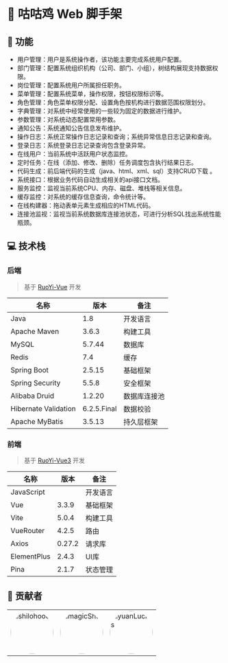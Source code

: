 # 🐓 咕咕鸡 Web 脚手架

## 🚀 功能

- 用户管理：用户是系统操作者，该功能主要完成系统用户配置。
- 部门管理：配置系统组织机构（公司、部门、小组），树结构展现支持数据权限。
- 岗位管理：配置系统用户所属担任职务。
- 菜单管理：配置系统菜单，操作权限，按钮权限标识等。
- 角色管理：角色菜单权限分配、设置角色按机构进行数据范围权限划分。
- 字典管理：对系统中经常使用的一些较为固定的数据进行维护。
- 参数管理：对系统动态配置常用参数。
- 通知公告：系统通知公告信息发布维护。
- 操作日志：系统正常操作日志记录和查询；系统异常信息日志记录和查询。
- 登录日志：系统登录日志记录查询包含登录异常。
- 在线用户：当前系统中活跃用户状态监控。
- 定时任务：在线（添加、修改、删除）任务调度包含执行结果日志。
- 代码生成：前后端代码的生成（java、html、xml、sql）支持CRUD下载 。
- 系统接口：根据业务代码自动生成相关的api接口文档。
- 服务监控：监视当前系统CPU、内存、磁盘、堆栈等相关信息。
- 缓存监控：对系统的缓存信息查询，命令统计等。
- 在线构建器：拖动表单元素生成相应的HTML代码。
- 连接池监视：监视当前系统数据库连接池状态，可进行分析SQL找出系统性能瓶颈。

## 💻 技术栈

### 后端

> 基于 [RuoYi-Vue](https://gitee.com/y_project/RuoYi-Vue) 开发

| 名称 | 版本 | 备注 |
| --- | --- | --- |
| Java | 1.8 | 开发语言 |
| Apache Maven | 3.6.3 | 构建工具 |
| MySQL | 5.7.44 | 数据库 |
| Redis | 7.4 | 缓存 |
| Spring Boot | 2.5.15 | 基础框架 |
| Spring Security | 5.5.8 | 安全框架 |
| Alibaba Druid | 1.2.20 | 数据库连接池 |
| Hibernate Validation | 6.2.5.Final | 数据校验 |
| Apache MyBatis | 3.5.13 | 持久层框架 |

### 前端

> 基于 [RuoYi-Vue3](https://github.com/yangzongzhuan/RuoYi-Vue3) 开发

| 名称 | 版本 | 备注 |
| --- | --- | --- |
| JavaScript | | 开发语言 |
| Vue | 3.3.9 | 基础框架 |
| Vite | 5.0.4 | 构建工具 |
| VueRouter | 4.2.5 | 路由 |
| Axios | 0.27.2 | 请求库 |
| ElementPlus | 2.4.3 | UI库 |
| Pina | 2.1.7 | 状态管理 |

## 💪 贡献者

<table>
  <tr>
    <td>
      <a href="https://github.com/shilohooo">
        <img src="https://avatars.githubusercontent.com/u/46670399?v=4" width="100px" style="border-radius: 50%; overflow: hidden" alt="shilohooo" />
      </a>
    </td>
    <td>
      <a href="https://github.com/magicShu">
        <img src="https://avatars.githubusercontent.com/u/49185512?v=4" width="100px" style="border-radius: 50%; overflow: hidden" alt="magicShu" />
      </a>
    </td>
    <td>
      <a href="https://github.com/yuanLucks">
        <img src="https://avatars.githubusercontent.com/u/46663841?v=4" width="100px" style="border-radius: 50%; overflow: hidden" alt="yuanLucks" />
      </a>
    </td>  
  </tr>
</table>
